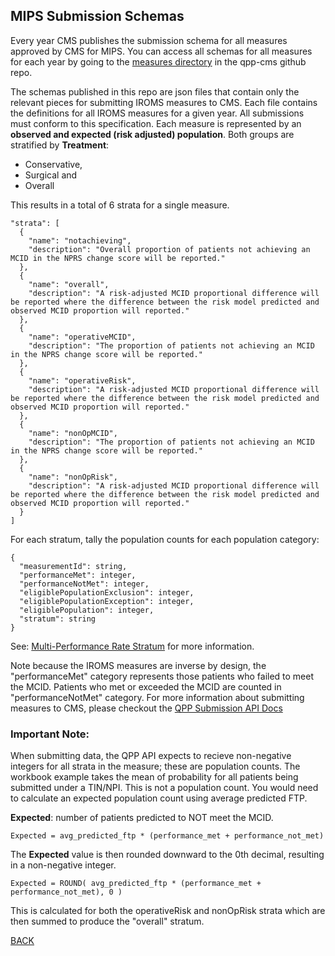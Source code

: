 ## MIPS Submission Schemas

Every year CMS publishes the submission schema for all measures approved by CMS for MIPS. You can access all schemas for all measures for each year by going to the [measures directory](https://github.com/CMSgov/qpp-measures-data/blob/develop/measures/) in the qpp-cms github repo.

The schemas published in this repo are json files that contain only the relevant pieces for submitting IROMS measures to CMS. Each file contains the definitions for all IROMS measures for a given year. All submissions must conform to this specification. Each measure is represented by an **observed and expected (risk adjusted) population**. Both groups are stratified by **Treatment**:

- Conservative,
- Surgical and
- Overall

This results in a total of 6 strata for a single measure.

```
"strata": [
  {
    "name": "notachieving",
    "description": "Overall proportion of patients not achieving an MCID in the NPRS change score will be reported."
  },
  {
    "name": "overall",
    "description": "A risk-adjusted MCID proportional difference will be reported where the difference between the risk model predicted and observed MCID proportion will reported."
  },
  {
    "name": "operativeMCID",
    "description": "The proportion of patients not achieving an MCID in the NPRS change score will be reported."
  },
  {
    "name": "operativeRisk",
    "description": "A risk-adjusted MCID proportional difference will be reported where the difference between the risk model predicted and observed MCID proportion will reported."
  },
  {
    "name": "nonOpMCID",
    "description": "The proportion of patients not achieving an MCID in the NPRS change score will be reported."
  },
  {
    "name": "nonOpRisk",
    "description": "A risk-adjusted MCID proportional difference will be reported where the difference between the risk model predicted and observed MCID proportion will reported."
  }
]
```

For each stratum, tally the population counts for each population category:

```
{
  "measurementId": string,
  "performanceMet": integer,
  "performanceNotMet": integer,
  "eligiblePopulationExclusion": integer,
  "eligiblePopulationException": integer,
  "eligiblePopulation": integer,
  "stratum": string
}
```
See: [Multi-Performance Rate Stratum](https://cmsgov.github.io/qpp-submissions-docs/measurements#stratum) for more information.

Note because the IROMS measures are inverse by design, the "performanceMet" category represents those patients who failed to meet the MCID. Patients who met or exceeded the MCID are counted in "performanceNotMet" category. For more information about submitting measures to CMS, please checkout the [QPP Submission API Docs](https://cmsgov.github.io/qpp-submissions-docs/)

### Important Note:
When submitting data, the QPP API expects to recieve non-negative integers for all strata in the measure; these are population counts. The workbook example takes the mean of probability for all patients being submitted under a TIN/NPI. This is not a population count. You would need to calculate an expected population count using average predicted FTP.

**Expected**: number of patients predicted to NOT meet the MCID.

```
Expected = avg_predicted_ftp * (performance_met + performance_not_met)
```

The **Expected** value is then rounded downward to the 0th decimal, resulting in a non-negative integer.

```
Expected = ROUND( avg_predicted_ftp * (performance_met + performance_not_met), 0 )
```

This is calculated for both the operativeRisk and nonOpRisk strata which are then summed to produce the "overall" stratum.

[BACK](../README.md)
